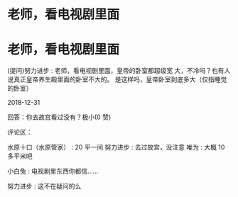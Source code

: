 # 老师，看电视剧里面

# 老师，看电视剧里面

(提问)努力进步 : 老师，看电视剧里面，皇帝的卧室都超级宽 大，不冷吗？也有人说真正皇帝养生殿里面的卧室不大的。 是这样吗，皇帝卧室到底多大（仅指睡觉的卧室）

2018-12-31

回答：你去故宫看过没有？极小(0 赞)

评论区：

水原十口（水原管家） : 20 平一间 努力进步 : 去过故宫，没注意 唯为 : 大概 10 多平米吧

小白兔 : 电视剧里东西你都信……

努力进步 : 这不在疑问的么
